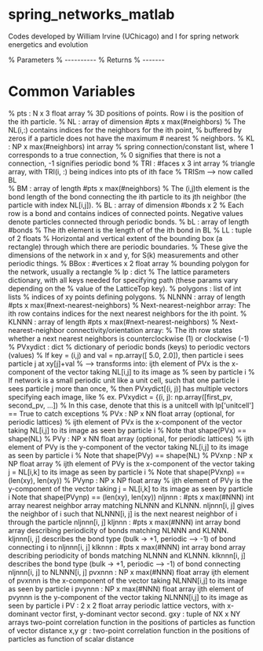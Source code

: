 # spring_networks_matlab
Codes developed by William Irvine (UChicago) and I for spring network energetics and evolution


% Parameters
% ----------
% Returns
% -------

Common Variables
================
% pts : N x 3 float array
%   3D positions of points. Row i is the position of the ith particle.
% NL : array of dimension #pts x max(#neighbors)
%   The NL(i,:) contains indices for the neighbors for the ith point, 
%   buffered by zeros if a particle does not have the maximum # nearest 
%   neighbors.
% KL : NP x max(#neighbors) int array
%   spring connection/constant list, where 1 corresponds to a true connection,
%   0 signifies that there is not a connection, -1 signifies periodic bond
% TRI : #faces x 3 int array
%   triangle array, with TRI(i, :) being indices into pts of ith face
% TRISm --> now called BL  
% BM : array of length #pts x max(#neighbors)
%     The (i,j)th element is the bond length of the bond connecting the ith particle to its jth neighbor (the particle with index NL[i,j]).
% BL : array of dimension #bonds x 2
%     Each row is a bond and contains indices of connected points. Negative values denote particles connected through periodic bonds.
% bL : array of length #bonds
%     The ith element is the length of of the ith bond in BL
% LL : tuple of 2 floats
%     Horizontal and vertical extent of the bounding box (a rectangle) through which there are periodic boundaries.
%     These give the dimensions of the network in x and y, for S(k) measurements and other periodic things.
% BBox : #vertices x 2 float array
%     bounding polygon for the network, usually a rectangle
% lp : dict
%     The lattice parameters dictionary, with all keys needed for specifying path (these params vary depending on the
%     value of the LatticeTop key).
% polygons : list of int lists
%     indices of xy points defining polygons.
% NLNNN : array of length #pts x max(#next-nearest-neighbors)
%     Next-nearest-neighbor array: The ith row contains indices for the next nearest   neighbors for the ith point.
% KLNNN : array of length #pts x max(#next-nearest-neighbors)
%     Next-nearest-neighbor connectivity/orientation array:
%     The ith row states whether a next nearest neighbors is counterclockwise (1) or clockwise (-1)
% PVxydict : dict
%     dictionary of periodic bonds (keys) to periodic vectors (values)
%     If key = (i,j) and val = np.array([ 5.0, 2.0]), then particle i sees particle j at xy[j]+val
%     --> transforms into:  ijth element of PVx is the x-component of the vector taking NL[i,j] to its image as 
%     seen by particle i
%     If network is a small periodic unit like a unit cell, such that one particle i sees particle j more than once,
%     then PVxydict[(i, j)] has multiple vectors specifying each image, like
%     ex. PVxydict = {(i, j): np.array([first_pv, second_pv, ...])
%     In this case, denote that this is a unitcell with lp['unitcell'] == True to catch exceptions
% PVx : NP x NN float array (optional, for periodic lattices)
%     ijth element of PVx is the x-component of the vector taking NL[i,j] to its image as seen by particle i 
%    Note that shape(PVx) == shape(NL)
% PVy : NP x NN float array (optional, for periodic lattices)
%     ijth element of PVy is the y-component of the vector taking NL[i,j] to its image as seen by particle i
%     Note that shape(PVy) == shape(NL)
% PVxnp : NP x NP float array
%     ijth element of PVy is the x-component of the vector taking j = NL[i,k] to its image as seen by particle i
%     Note that shape(PVxnp) == (len(xy), len(xy))
% PVynp : NP x NP float array
%     ijth element of PVy is the y-component of the vector taking j = NL[i,k] to its image as seen by particle i
    Note that shape(PVynp) == (len(xy), len(xy))
nljnnn : #pts x max(#NNN) int array
    nearest neighbor array matching NLNNN and KLNNN. nljnnn[i, j] gives the neighbor of i such that NLNNN[i, j] is
    the next nearest neighbor of i through the particle nljnnn[i, j]
kljnnn : #pts x max(#NNN) int array
    bond array describing periodicity of bonds matching NLNNN and KLNNN. kljnnn[i, j] describes the bond type
    (bulk -> +1, periodic --> -1) of bond connecting i to nljnnn[i, j]
klknnn : #pts x max(#NNN) int array
    bond array describing periodicity of bonds matching NLNNN and KLNNN. klknnn[i, j] describes the bond type
    (bulk -> +1, periodic --> -1) of bond connecting nljnnn[i, j] to NLNNN[i, j]
pvxnnn : NP x max(#NNN) float array
    ijth element of pvxnnn is the x-component of the vector taking NLNNN[i,j] to its image as seen by particle i
pvynnn : NP x max(#NNN) float array
    ijth element of pvynnn is the y-component of the vector taking NLNNN[i,j] to its image as seen by particle i
PV : 2 x 2 float array
    periodic lattice vectors, with x-dominant vector first, y-dominant vector second.
gxy : tuple of NX x NY arrays
    two-point correlation function in the positions of particles as function of vector distance x,y
gr :
    two-point correlation function in the positions of particles as function of scalar distance

